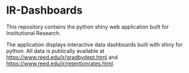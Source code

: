 # IR-Dashboards
This repository contains the python shiny web application built for Institutional Research.

The application displays interactive data dashboards built with shiny for python. All data is publically available at https://www.reed.edu/ir/gradbydept.html and https://www.reed.edu/ir/retentionrates.html.
